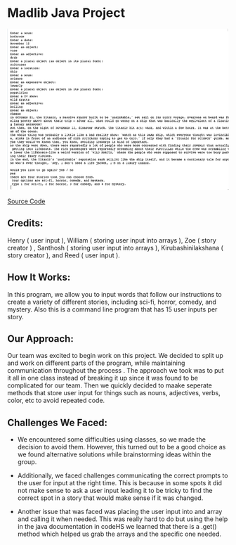 # Madlib Java Project

![Running App](https://github.com/HenryBald/Madlib/blob/e23352fadde1e2d16bc0890ccd71d97c251933a5/src/madComedy.png)

[Source Code](https://github.com/HenryBald/Madlib/blob/main/src/Madlib/Madlib.java)


## Credits:
Henry ( user input ), William ( storing user input into arrays ), Zoe ( story creator ) , Santhosh ( storing user input into arrays ), Kirubashinilakshana ( story creator ), and Reed ( user input ).

## How It Works:
In this program, we allow you to input words that follow our instructions to create a variety of different stories, including sci-fi, horror, comedy, and mystery. Also this is a command line program that has 15 user inputs per story.

## Our Approach:
Our team was excited to begin work on this project. We decided to split up and work on different parts of the program, while maintaining communication throughout the process . The approach we took was to put it all in one class instead of breaking it up since it was found to be complicated for our team. Then we quickly decided to maake seperate methods that store user input for things such as nouns, adjectives, verbs, color, etc to avoid repeated code.

## Challenges We Faced:
* We encountered some difficulties using classes, so we made the decision to avoid them. However, this turned out to be a good choice as we found alternative solutions while brainstorming ideas within the group.

* Additionally, we faced challenges communicating the correct prompts to the user for input at the right time. This is because in some spots it did not make sense to ask a user input leading it to be tricky to find the correct spot in a story that would make sense if it was changed.

* Another issue that was faced was placing the user input into and array and calling it when needed. This was really hard to do but using the help in the java documentation in codeHS we learned that there is a .get() method which helped us grab the arrays and the specific one needed.
